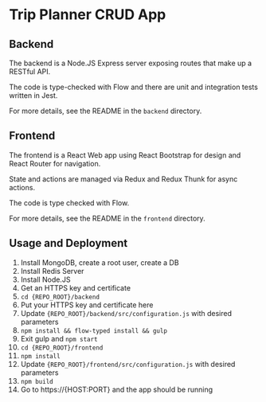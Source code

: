 # Trip Planner CRUD App

## Backend

The backend is a Node.JS Express server exposing routes that make up a RESTful API.

The code is type-checked with Flow and there are unit and integration tests written in Jest.

For more details, see the README in the `backend` directory.

## Frontend

The frontend is a React Web app using React Bootstrap for design and React Router for navigation.

State and actions are managed via Redux and Redux Thunk for async actions.

The code is type checked with Flow.

For more details, see the README in the `frontend` directory.

## Usage and Deployment

1. Install MongoDB, create a root user, create a DB
2. Install Redis Server
3. Install Node.JS
4. Get an HTTPS key and certificate
5. `cd {REPO_ROOT}/backend`
6. Put your HTTPS key and certificate here
7. Update `{REPO_ROOT}/backend/src/configuration.js` with desired parameters
8. `npm install && flow-typed install && gulp`
9. Exit gulp and `npm start`
10. `cd {REPO_ROOT}/frontend`
11. `npm install`
12. Update `{REPO_ROOT}/frontend/src/configuration.js` with desired parameters
13. `npm build`
14. Go to https://{HOST:PORT} and the app should be running
